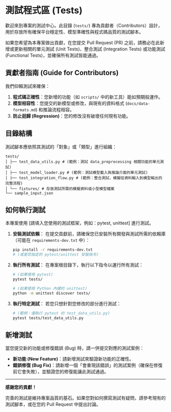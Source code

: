 # 測試程式區 (Tests)

歡迎來到專案的測試中心。此目錄 (`tests/`) 專為貢獻者（Contributors）設計，用於存放所有確保平台穩定性、模型準確性與程式碼品質的測試腳本。

如果您希望為本專案做出貢獻，在您提交 Pull Request (PR) 之前，請務必在此新增或更新相關的單元測試 (Unit Tests)、整合測試 (Integration Tests) 或功能測試 (Functional Tests)，並確保所有測試皆能通過。

## 貢獻者指南 (Guide for Contributors)

我們仰賴測試來確保：
1.  **程式碼正確性**：您新增的功能（如 `scripts/` 中的新工具）能如預期般運作。
2.  **模型相容性**：您提交的新模型或修改，與現有的資料格式 (`docs/data-formats.md`) 和推論流程相容。
3.  **防止迴歸 (Regression)**：您的修改沒有破壞任何現有功能。

## 目錄結構

測試腳本應依照其測試的「對象」或「類型」進行組織：
```
tests/
│ ├── test_data_utils.py # (範例：測試 data_preprocessing 相關功能的單元測試)
│ ├── test_model_loader.py # (範例：測試模型載入與推論介面的單元測試)
│ ├── test_integration_flow.py # (範例：整合測試，模擬從資料輸入到模型輸出的完整流程)
│ └── fixtures/ # 存放測試所需的模擬資料或小型模型檔案
└── sample_input.json
```
## 如何執行測試

本專案使用 [請填入您使用的測試框架，例如：pytest, unittest] 進行測試。

1.  **安裝測試依賴**：
    在提交貢獻前，請確保您已安裝所有開發與測試所需的依賴庫（可能在 `requirements-dev.txt` 中）：
    ```bash
    pip install -r requirements-dev.txt
    # (或是您指定的 pytest/unittest 安裝指令)
    ```

2.  **執行所有測試**：
    在專案根目錄下，執行以下指令以運行所有測試：

    ```bash
    # (如果使用 pytest)
    pytest tests/
    
    # (如果使用 Python 內建的 unittest)
    python -m unittest discover tests/
    ```

3.  **執行特定測試**：
    若您只想針對您修改的部分進行測試：
    ```bash
    # (範例：僅執行 pytest 的 test_data_utils.py)
    pytest tests/test_data_utils.py
    ```

## 新增測試

當您提交新的功能或修復錯誤 (Bug) 時，請一併提交對應的測試案例：

* **新功能 (New Feature)**：請新增測試來驗證新功能的正確性。
* **錯誤修復 (Bug Fix)**：請新增一個「會重現該錯誤」的測試案例（確保在修復前它會失敗），並驗證您的修復能讓此測試通過。

---

**感謝您的貢獻！**

完善的測試是維持專案品質的基石。如果您對如何撰寫測試有疑問，請參考現有的測試腳本，或在您的 Pull Request 中提出討論。
